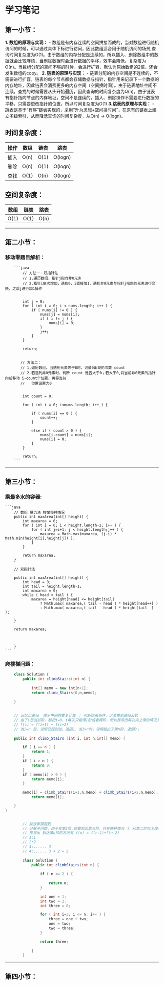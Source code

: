 # 学习笔记

## 第一小节：
**1. 数组的原理与实现：** 
    - 数组是有内存连续的空间拼接而成的，当对数组进行随机访问的时候，可以通过具体下标进行访问，因此数组适合用于随机访问的场景,查询时间复杂度为O(1)。由于数组的内存分配是连续的，所以插入、删除数组中的数据就会比较麻烦，当删除数据时会进行数据的平移，效率会降低，复杂度为O(n)。当数组分配的空间不够的时候，会进行扩容，默认为原始数组的2倍，还会发生数组的copy。
**2. 链表的原理与实现：**
    - 链表分配的内存空间是不连续的，不需要进行扩容，链表的每个节点都会存储数据与指针，指针用来记录下一个数据的内存地址，因此链表会消费更多的内存空间（空间换时间）。由于链表地址空间不连续，查找的时候需要从头开始遍历，因此查询的时间复杂度为Q(n)。由于链表有指针指向节点的内存地址，空间不是连续的，插入、删除操作不需要进行数据的平移，只需要更改指针的位置，所以时间复杂度为O(1)
**3.跳表的原理与实现：**
    - 跳表是基于“有序”链表实现的，采用“升为思想+空间换时间”，在原有的链表上建立多级索引，从而降低查询的时间复杂度，从O(n) -> O(logn)。


## 时间复杂度：

|  操作   | 数组  |  链表   | 跳表  |
|  ----  | ----  | ----  | ----  |
| 插入  | O(n) | O(1) | O(logn) |
| 删除  | O(n) | O(1) | O(logn) |
| 查找  | O(1) | O(n) | O(logn) |

## 空间复杂度：

 | 数组  |  链表   | 跳表  |
 | ----  | ----  | ----  |
 | O(1) | O(1) | O(n) |


***
## 第二小节：

### 移动零题目解析：

		```java
            // 方法一：双指针法
            // 1.遍历数组，指针j指向非0元素
            // 2.指针i依次增加，遇到0，i直接加1，遇到非0元素与指针j指向的元素进行交换，之后j进行加1操作
        
			
            int j = 0;
            for ( int i = 0; i < nums.length; i++ ) {
                if ( nums[i] != 0 ) {
                    nums[j] = nums[i];
                    if ( i != j ) {
                        nums[i] = 0;
                    }
                    j++;
                }
            }

            return;
		
			
           // 方法二：
           // 1.遍历数组，当遇到元素等于0时，记录0出现的次数 count
           // 2.若遇到非0元素时，判断 count 是否大于0；若大于0,将当前非0元素的指针向前移动 i-count个位置，再将当前
           //	位置设置为0
            

            int count = 0;

            for ( int i = 0; i<nums.length; i++ ) {
                
                if ( nums[i] == 0 ) {
                    count++;
                }

                else if ( count > 0 ) {
                    nums[i-count] = nums[i];
                    nums[i] = 0; 
                }
            }

            return;
		```
		
***			
## 第三小节：

### 乘最多水的容器:
	```java
		// 数组 暴力法 枚举每种情况
		public int maxArea(int[] height) {
			int maxarea = 0;
			for ( int i = 0; i < height.length-1; i++ ) {
				for ( int j=i+1; j < height.length;j++ ) {
					maxarea = Math.max(maxarea, (j-i) * Math.min(height[i],height[j]) );
				}
			}

			return maxarea;
		}
		
		// 双指针法
		
		public int maxArea(int[] height) {
			int head = 0;
			int tail = height.length-1;
			int maxarea = 0;
			while ( head < tail ) {
				maxarea = height[head] <= height[tail]
					? Math.max( maxarea,( tail - head ) * height[head++] )
					: Math.max( maxarea,( tail - head ) * height[tail--] );
            
        }

        return maxarea;

		
		
		}
	```
	
### 爬楼梯问题：
	
```	java
 	class Solution {
		public int climbStairs(int n) {
	
			int[] memo = new int[n+1];
			return climb_Stairs(0,n,memo);
		
	}
	
	
	// 记忆化递归  减少中间的重复计算 ； 判断结束条件，以及推到递归公式
	// 由于i是当前阶，起初i=0，i每次只能爬1阶或者两阶，所以推导出每次向上爬的情况为
	// f(i) = f(i+1) + f(i+2)
	// 当i=n 是，说明已经到达，返回1，当i>n时，说明超出了第n阶，返回0；
	
	public int climb_Stairs (int i, int n,int[] memo) {

		if ( i == n ) {
			return 1;
		}
		if ( i > n ) {
			return 0;
		}
		if ( memo[i] > 0 ) {
			return memo[i];
		}

		memo[i] = climb_Stairs(i+1,n,memo) + climb_Stairs(i+2,n,memo);
            return memo[i];

    }
}

		
		// 斐波那契函数  
		// 分解子问题，由于在第3阶,想要到达第三阶，只有两种情况 ① 从第二阶向上爬一阶 ②从第一阶向上爬两阶
		// 推导出 到达第n阶的方法有 f(n) = f(n-1)+f(n-2)
		// 1:1
		// 2:2
		// 3:...... 3  
		// 4:...... 3 + 2 = 5
		
		class Solution {
			public int climbStairs(int n) {
			
				if ( n <= 2 ) {
		 
					return n;
				}

				int one = 1;
				int two = 2;
				int three = 0;

				for ( int i=3; i <= n; i++ ) {
					three = one + two;
					one = two;
					two = three;
				}

				return three;
				
			}
		}
```

***
## 第四小节：

	
		
		
		
		
		
		
		
		
		
		
		
		
		
		
		
		
		
		